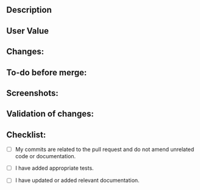 <!---

Provide a short summary in the Title above. Use the following template:

[category]([project]): [summary]

Categories:

* feat: (new feature for the user, not a new feature for build script)
* fix: (bug fix for the user, not a fix to a build script)
* docs: (changes to the documentation)
* style: (formatting, missing semi colons, etc; no production code change)
* refactor: (refactoring production code, eg. renaming a variable)
* test: (adding missing tests, refactoring tests; no production code change)
* chore: (updating grunt tasks etc; no production code change)

Example:

feat(revit): added category filter to send

-->

## Description

<!---

Describe your changes, and why you're making them.

Link related github issues here ->
Fixes #85, Fixes #22, Connects #123

-->

## User Value

<!---

Describe in 1 sentence the user value.

This can also be a link to the relevant thread in Speckle community, or a link to the Linear issue.
-->


## Changes:

<!---

- Item 1
- Item 2

-->

## To-do before merge:

<!---

(Optional -- remove this section if not needed)

Include any notes about things that need to happen before this PR is merged, e.g.:

- [ ] Change the base branch

- [ ] Ensure PR #56 is merged

-->

## Screenshots:

<!---

Include a screenshot the before and after.  This can be a screenshot of a plugin, web frontend, or output in a terminal.

-->

## Validation of changes:

<!---

Describe what tests have been added or amended, and why these demonstrate it works and will prevent this feature being accidentally broken by future changes.

-->

## Checklist:

<!---

This checklist is a useful reminder of related tasks to uphold our repo quality. Amend this list as needed for the pr.

-->
- [ ] My commits are related to the pull request and do not amend unrelated code or documentation.
- [ ] I have added appropriate tests.
- [ ] I have updated or added relevant documentation.

